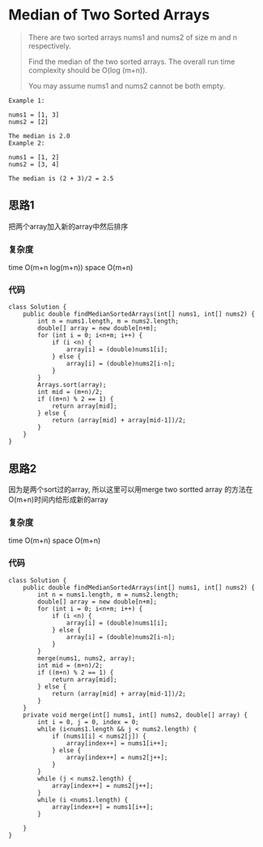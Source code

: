 # Median of Two Sorted Arrays
> There are two sorted arrays nums1 and nums2 of size m and n respectively.
> 
> Find the median of the two sorted arrays. The overall run time complexity should be O(log (m+n)).
> 
> You may assume nums1 and nums2 cannot be both empty.

	Example 1:
	
	nums1 = [1, 3]
	nums2 = [2]
	
	The median is 2.0
	Example 2:
	
	nums1 = [1, 2]
	nums2 = [3, 4]
	
	The median is (2 + 3)/2 = 2.5

## 思路1
把两个array加入新的array中然后排序
### 复杂度
time O(m+n log(m+n)) space O(m+n)
### 代码
```
class Solution {
    public double findMedianSortedArrays(int[] nums1, int[] nums2) {
        int n = nums1.length, m = nums2.length;
        double[] array = new double[n+m];
        for (int i = 0; i<n+m; i++) {
            if (i <n) {
                array[i] = (double)nums1[i];
            } else {
                array[i] = (double)nums2[i-n];
            }
        }
        Arrays.sort(array);
        int mid = (m+n)/2;
        if ((m+n) % 2 == 1) {
            return array[mid];
        } else {
            return (array[mid] + array[mid-1])/2;
        }
    }
}
```
## 思路2
因为是两个sort过的array, 所以这里可以用merge two sortted array 的方法在O(m+n)时间内给形成新的array
### 复杂度
time O(m+n) space O(m+n)
### 代码
```
class Solution {
    public double findMedianSortedArrays(int[] nums1, int[] nums2) {
        int n = nums1.length, m = nums2.length;
        double[] array = new double[n+m];
        for (int i = 0; i<n+m; i++) {
            if (i <n) {
                array[i] = (double)nums1[i];
            } else {
                array[i] = (double)nums2[i-n];
            }
        }
        merge(nums1, nums2, array);
        int mid = (m+n)/2;
        if ((m+n) % 2 == 1) {
            return array[mid];
        } else {
            return (array[mid] + array[mid-1])/2;
        }
    }
    private void merge(int[] nums1, int[] nums2, double[] array) {
        int i = 0, j = 0, index = 0;
        while (i<nums1.length && j < nums2.length) {
            if (nums1[i] < nums2[j]) {
                array[index++] = nums1[i++];
            } else {
                array[index++] = nums2[j++];
            }
        }
        while (j < nums2.length) {
            array[index++] = nums2[j++];
        }
        while (i <nums1.length) {
            array[index++] = nums1[i++];
        }
        
    }
}
```